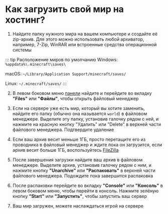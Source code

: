 # Как загрузить свой мир на хостинг?

1. Найдите папку нужного мира на вашем компьютере и создайте её zip-архив.
Для этого можно использовать любой архиватор, например, 7-Zip, WinRAR или встроенные средства операционной системы

::: tip Расположение миров по умолчанию
Windows: `%appdata%\.minecraft\saves\`

macOS: `~/Library/Application Support/minecraft/saves/`

Linux: `~/.minecraft/saves/`
:::

2. В левом боковом меню [панели](https://mgr.bisquit.host/) найдите и перейдите во вкладку **"Files"** или **"Файлы"**, чтобы открыть файловый менеджер

3. Если на сервере уже есть мир, который вы хотите заменить, найдите его папку (обычно она называется `world`) в файловом менеджере. 
Выделите эту папку, установив галочку рядом с ней, и нажмите на красную кнопку "Удалить" или "Delete" в верхней части файлового менеджера. Подтвердите удаление

4. Если ваш архив весит меньше 1ГБ, просто перетащите его из проводника в файловый менеджер и ждите пока он загрузится, если архив весит больше 1ГБ, воспользуйтесь [FileZilla](/server-configuration/filezilla)

5. После завершения загрузки найдите ваш архив в файловом менеджере. 
Выделите архив, установив галочку рядом с ним, и нажмите кнопку **"Unarchive"** или **"Распаковать"** в верхней части файлового менеджера. Подождите пока завершится распаковка

6. После распаковки перейдите во вкладку **"Console"** или **"Консоль"** в левом боковом меню, чтобы перейти в консоль.
Нажмите зелёную кнопку **"Start"** или **"Запустить"**, чтобы запустить ваш сервер

7. Ваш мир загружен, можете наслаждаться игрой на сервере